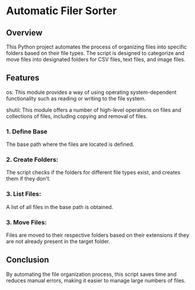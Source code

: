 # Automatic Filer Sorter

## Overview 
This Python project automates the process of organizing files into specific folders based on their file types. The script is designed to categorize and move files into designated folders for CSV files, text files, and image files.

## Features
os: This module provides a way of using operating system-dependent functionality such as reading or writing to the file system.

shutil: This module offers a number of high-level operations on files and collections of files, including copying and removal of files.

### 1. Define Base 
The base path where the files are located is defined.

### 2. Create Folders:
The script checks if the folders for different file types exist, and creates them if they don't.

### 3. List Files:
A list of all files in the base path is obtained.

### 3. Move Files:
Files are moved to their respective folders based on their extensions if they are not already present in the target folder.

## Conclusion 
By automating the file organization process, this script saves time and reduces manual errors, making it easier to manage large numbers of files.
